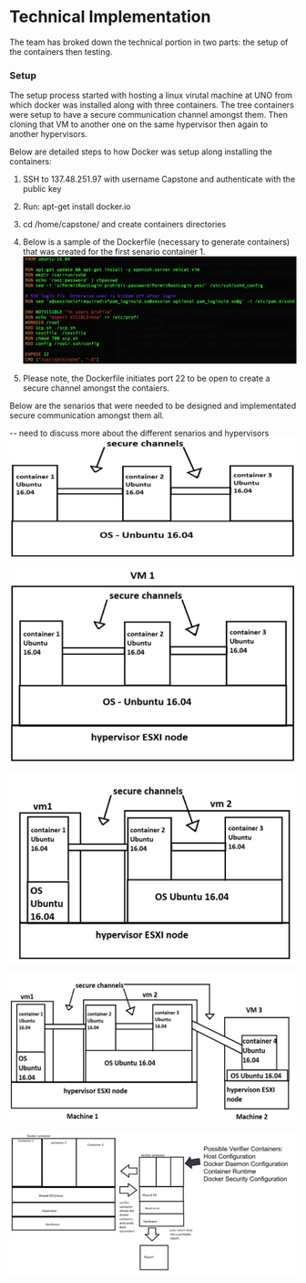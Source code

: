 # Technical Implementation

The team has broked down the technical portion in two parts: the setup of the containers then testing.

### Setup
The setup process started with hosting a linux virutal machine at UNO from which docker was installed along with three containers. The tree containers were setup to have a secure communication channel amongst them. Then cloning that VM to another one on the same hypervisor then again to another hypervisors.

Below are detailed steps to how Docker was setup along installing the containers:
1. SSH to 137.48.251.97 with username Capstone and authenticate with the public key
2. Run: apt-get install docker.io
3. cd /home/capstone/ and create containers directories
4. Below is a sample of the Dockerfile (necessary to generate containers) that was created for the first senario container 1.![sampleDockerfile](/Diagrams/sampleDockerfile.png "sampleDockerfile")

  1. Please note, the Dockerfile initiates port 22 to be open to create a secure channel amongst the contaiers.

Below are the senarios that were needed to be designed and implementated secure communication amongst them all.

-- need to discuss more about the different senarios and hypervisors
![vmorginal](/Diagrams/vmorginal.png "vm on architecture")

![vm1](/Diagrams/vm1.png "1vm on hypervisor")

![2vms](/Diagrams/2vms.png "2vms on same hypervisor")

![3vms](/Diagrams/3vms.png "3vms on different hypervisors")

![testplan](/Diagrams/testplan.png "Containers high-level")
